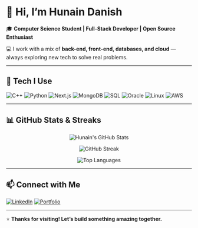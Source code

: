 # 👋 Hi, I’m Hunain Danish

🎓 **Computer Science Student | Full-Stack Developer | Open Source Enthusiast**

💻 I work with a mix of **back-end, front-end, databases, and cloud** — always exploring new tech to solve real problems.

---

## 🚀 Tech I Use

![C++](https://img.shields.io/badge/C++-00599C?style=for-the-badge&logo=c%2B%2B&logoColor=white)
![Python](https://img.shields.io/badge/Python-3776AB?style=for-the-badge&logo=python&logoColor=white)
![Next.js](https://img.shields.io/badge/Next.js-000000?style=for-the-badge&logo=next.js&logoColor=white)
![MongoDB](https://img.shields.io/badge/MongoDB-47A248?style=for-the-badge&logo=mongodb&logoColor=white)
![SQL](https://img.shields.io/badge/SQL-4479A1?style=for-the-badge&logo=sqlite&logoColor=white)
![Oracle](https://img.shields.io/badge/Oracle-F80000?style=for-the-badge&logo=oracle&logoColor=white)
![Linux](https://img.shields.io/badge/Linux-FCC624?style=for-the-badge&logo=linux&logoColor=black)
![AWS](https://img.shields.io/badge/AWS-232F3E?style=for-the-badge&logo=amazon-aws&logoColor=white)

---

## 📊 GitHub Stats & Streaks

<div align="center">

![Hunain's GitHub Stats](https://github-readme-stats.vercel.app/api?username=hunaindanish&show_icons=true&theme=tokyonight&rank_icon=github&hide=issues&count_private=true)

![GitHub Streak](https://streak-stats.demolab.com?user=hunaindanish&theme=tokyonight&date_format=M%20j%5B%2C%20Y%5D&hide_border=true&v=2)

![Top Languages](https://github-readme-stats.vercel.app/api/top-langs/?username=hunaindanish&layout=compact&theme=tokyonight&langs_count=8)

</div>

---

## 📫 Connect with Me

[![LinkedIn](https://img.shields.io/badge/LinkedIn-%20%F0%9F%91%89%20Connect-0A66C2?style=for-the-badge&logo=linkedin&logoColor=white)](https://www.linkedin.com/in/hunaindanish/)
[![Portfolio](https://img.shields.io/badge/Portfolio-%F0%9F%94%8D%20Visit%20Now-000000?style=for-the-badge&logo=vercel&logoColor=white)](https://hunain-danish-portfolio.vercel.app/)

---

⭐ **Thanks for visiting! Let’s build something amazing together.**
